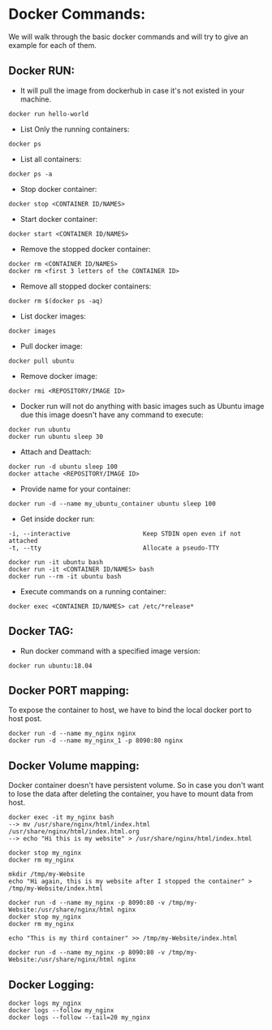 # Docker Commands:
We will walk through the basic docker commands and will try to give an example for each of them.

## Docker RUN:  

* It will pull the image from dockerhub in case it's not existed in your machine.
```
docker run hello-world 
```

* List Only the running containers:
```
docker ps
```

* List all containers:
```
docker ps -a 
```

* Stop docker container:
```
docker stop <CONTAINER ID/NAMES>
```

* Start docker container:
```
docker start <CONTAINER ID/NAMES>
```

* Remove the stopped docker container:
```
docker rm <CONTAINER ID/NAMES>
docker rm <first 3 letters of the CONTAINER ID>
```

* Remove all stopped docker containers:
```
docker rm $(docker ps -aq)
```

* List docker images:
```
docker images
```

* Pull docker image:
```
docker pull ubuntu
```

* Remove docker image:
```
docker rmi <REPOSITORY/IMAGE ID>
```

* Docker run will not do anything with basic images such as 
Ubuntu image due this image doesn't have any command to execute:
```
docker run ubuntu
docker run ubuntu sleep 30
```

* Attach and Deattach:
```
docker run -d ubuntu sleep 100
docker attache <REPOSITORY/IMAGE ID>
```

* Provide name for your container:
```
docker run -d --name my_ubuntu_container ubuntu sleep 100 
```

* Get inside docker run:
```
-i, --interactive                    Keep STDIN open even if not attached
-t, --tty                            Allocate a pseudo-TTY
```
```
docker run -it ubuntu bash
docker run -it <CONTAINER ID/NAMES> bash
docker run --rm -it ubuntu bash
```

* Execute commands on a running container:
```
docker exec <CONTAINER ID/NAMES> cat /etc/*release*
```

## Docker TAG:

* Run docker command with a specified image version:
```
docker run ubuntu:18.04
```

## Docker PORT mapping:
To expose the container to host, we have to bind the local docker port to host post.
```
docker run -d --name my_nginx nginx
docker run -d --name my_nginx_1 -p 8090:80 nginx
```

## Docker Volume mapping:
Docker container doesn't have persistent volume. So in case you don't 
want to lose the data after deleting the container, you have to mount data from host. 
```
docker exec -it my_nginx bash
--> mv /usr/share/nginx/html/index.html /usr/share/nginx/html/index.html.org
--> echo "Hi this is my website" > /usr/share/nginx/html/index.html

docker stop my_nginx
docker rm my_nginx

mkdir /tmp/my-Website
echo "Hi again, this is my website after I stopped the container" > /tmp/my-Website/index.html

docker run -d --name my_nginx -p 8090:80 -v /tmp/my-Website:/usr/share/nginx/html nginx
docker stop my_nginx
docker rm my_nginx

echo "This is my third container" >> /tmp/my-Website/index.html

docker run -d --name my_nginx -p 8090:80 -v /tmp/my-Website:/usr/share/nginx/html nginx
```

## Docker Logging:
```
docker logs my_nginx
docker logs --follow my_nginx
docker logs --follow --tail=20 my_nginx
```
